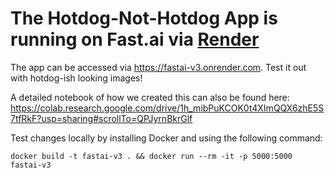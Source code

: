 # The Hotdog-Not-Hotdog App is running on Fast.ai via [Render](https://render.com)

The app can be accessed via https://fastai-v3.onrender.com. Test it out with hotdog-ish looking images!


A detailed notebook of how we created this can also be found here:
https://colab.research.google.com/drive/1h_mibPuKCOK0t4XImQQX6zhE5S7tfRkF?usp=sharing#scrollTo=QPJyrnBkrGlf


Test changes locally by installing Docker and using the following command:

```
docker build -t fastai-v3 . && docker run --rm -it -p 5000:5000 fastai-v3
```

